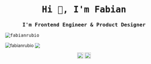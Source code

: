  <samp>
<h1 align="center">Hi 👋, I'm Fabian</h1>
<h3 align="center">I'm Frontend Engineer & Product Designer</h3>

<p align="left"> <img src="https://komarev.com/ghpvc/?username=fabianrubio" alt="fabianrubio" /> </p>

</samp>

<p align="left"> 
 <img align="center" src="https://github-readme-stats.vercel.app/api?username=fabianrubio&show_icons=true"&layout=compact&theme=onedarkpro" alt="fabianrubio" /> 
 <img align="center" src="https://github-readme-stats.vercel.app/api/top-langs/?username=fabianrubio&layout=compact&theme=onedarkpro" />                                          </p>

<p align="center">
<a href="https://codepen.io/fabian_rubio" target="blank"><img align="center" src="https://cdn.jsdelivr.net/npm/simple-icons@3.0.1/icons/codepen.svg" alt="fabian_rubio" height="20" width="20" /></a>
<a href="https://linkedin.com/in/fabian-rubio" target="blank"><img align="center" src="https://cdn.jsdelivr.net/npm/simple-icons@3.0.1/icons/linkedin.svg" alt="fabian-rubio" height="20" width="20" /></a>
</p>
